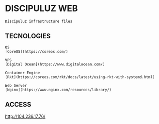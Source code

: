 # DISCIPULUZ WEB

    Discipuluz infrastructure files

## TECNOLOGIES

    OS
    [CoreOS](https://coreos.com/)

    VPS
    [Digital Ocean](https://www.digitalocean.com/)

    Container Engine
    [Rkt](https://coreos.com/rkt/docs/latest/using-rkt-with-systemd.html)

    Web Server
    [Nginx](https://www.nginx.com/resources/library/)

## ACCESS
http://104.236.17.76/
